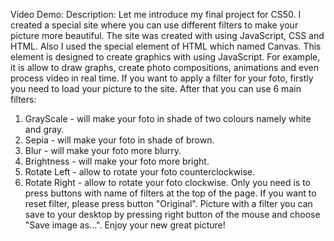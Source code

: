 Video Demo:
Description:
Let me introduce my final project for CS50.
I created a special site where you can use different filters to make your picture more beautiful. The site was created with using JavaScript, CSS and HTML. Also I used the special element of HTML which named Canvas. This element is designed to create graphics with using JavaScript. For example, it is allow to draw graphs, create photo compositions, animations and even process video in real time.
If you want to apply a filter for your foto, firstly you need to load your picture to the site. After that you can use 6 main filters: 
1. GrayScale - will make your foto in shade of two colours namely white and gray.
2. Sepia - will make your foto in shade of brown.
3. Blur - will make your foto more blurry.
4. Brightness - will make your foto more bright.
5. Rotate Left - allow to rotate your foto counterclockwise.
6. Rotate Right - allow to rotate your foto clockwise.
Only you need is to press buttons with name of filters at the top of the page. If you want to reset filter, please press button "Original". Picture with a filter you can save to your desktop by pressing right button of the mouse and choose "Save image as...".
Enjoy your new great picture!



